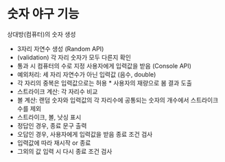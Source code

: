 # 숫자 야구 기능

상대방(컴퓨터)의 숫자 생성
- 3자리 자연수 생성 (Random API)
- (validation) 각 자리 숫자가 모두 다른지 확인 
- 통과 시 컴퓨터의 수로 지정
사용자에게 입력값을 받음 (Console API)
- 예외처리: 세 자리 자연수가 아닌 입력값 (음수, double)
- 각 자리의 중복은 입력값으로는 허용 * 사용자의 재량으로 봄
결과 도출
- 스트라이크 계산: 각 자리수 비교
- 볼 계산: 랜덤 숫자와 입력값의 각 자리수에 공통되는 숫자의 개수에서 스트라이크 수를 제외
- 스트라이크, 볼, 낫싱 표시
- 정답인 경우, 종료 문구 출력
- 오답인 경우, 사용자에게 입력값을 받음
종료 조건 검사
- 입력값에 따라 재시작 or 종료
- 그외의 값 입력 시 다시 종료 조건 검사
